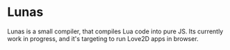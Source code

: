 # Lunas

Lunas is a small compiler, that compiles Lua code into pure JS. Its currently work in progress, and it's targeting to run Love2D apps in browser.